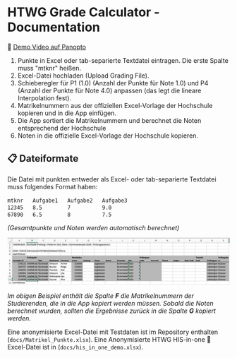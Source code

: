 # HTWG Grade Calculator - Documentation

🎥 [Demo Video auf Panopto](https://video.htwg-konstanz.de/Panopto/Pages/Viewer.aspx?id=c90020c7-7cbb-4800-b5fb-b326012e2d2c)

1. Punkte in Excel oder tab-separierte Textdatei eintragen. Die erste Spalte muss "mtknr" heißen.
2. Excel-Datei hochladen (Upload Grading File). 
3. Schieberegler für P1 (1.0) (Anzahl der Punkte für Note 1.0) und P4 (Anzahl der Punkte für Note 4.0) anpassen (das legt die lineare Interpolation fest).
4. Matrikelnummern aus der offiziellen Excel-Vorlage der Hochschule kopieren und in die App einfügen.
5. Die App sortiert die Matrikelnummern und berechnet die Noten entsprechend der Hochschule
6. Noten in die offizielle Excel-Vorlage der Hochschule kopieren.


## 📋 Dateiformate
Die Datei mit punkten entweder als Excel- oder tab-separierte Textdatei muss folgendes Format haben:
```
mtknr   Aufgabe1   Aufgabe2   Aufgabe3   
12345   8.5        7          9.0     
67890   6.5        8          7.5     
```
*(Gesamtpunkte und Noten werden automatisch berechnet)*

![HIS in One Demo](his_in_one_file.png)

*Im obigen Beispiel enthält die Spalte **F** die Matrikelnummern der Studierenden, die in die App kopiert werden müssen. Sobald die Noten berechnet wurden, sollten die Ergebnisse zurück in die Spalte **G** kopiert werden.*


Eine anonymisierte Excel-Datei mit Testdaten ist im Repository enthalten (`docs/Matrikel_Punkte.xlsx`). Eine Anonymisierte HTWG HIS-in-one 🤮 Excel-Datei ist in (`docs/his_in_one_demo.xlsx`).

